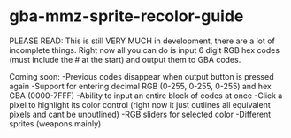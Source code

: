 # gba-mmz-sprite-recolor-guide
PLEASE READ:
This is still VERY MUCH in development, there are a lot of incomplete things. Right now all you can do is input 6 digit RGB hex codes (must include the # at the start) and output them to GBA codes.

Coming soon:
-Previous codes disappear when output button is pressed again
-Support for entering decimal RGB (0-255, 0-255, 0-255) and hex GBA (0000-7FFF)
-Ability to input an entire block of codes at once
-Click a pixel to highlight its color control (right now it just outlines all equivalent pixels and cant be unoutlined)
-RGB sliders for selected color
-Different sprites (weapons mainly)
